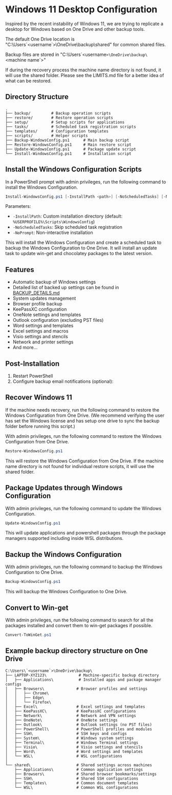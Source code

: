 # Windows 11 Desktop Configuration

Inspired by the recent instability of Windows 11, we are trying to replicate a desktop for Windows based on One Drive and other backup tools.

The default One Drive location is "C:\Users\`<username`>\OneDrive\backup\shared" for common shared files.

Backup files are stored in "C:\Users\`<username`>\OneDrive\backup\`<machine name`>"

If during the recovery process the machine name directory is not found, it will use the shared folder.  Please see the LIMITS.md file for a better idea of what can be restored.

## Directory Structure

```text
.
├── backup/         # Backup operation scripts
├── restore/        # Restore operation scripts
├── setup/          # Setup scripts for applications
├── tasks/          # Scheduled task registration scripts
├── templates/      # Configuration templates
├── scripts/        # Helper scripts
├── Backup-WindowsConfig.ps1      # Main backup script
├── Restore-WindowsConfig.ps1     # Main restore script
├── Update-WindowsConfig.ps1      # Package update script
└── Install-WindowsConfig.ps1     # Installation script
```

## Install the Windows Configuration Scripts

In a PowerShell prompt with admin privileges, run the following command to install the Windows Configuration.

```powershell
Install-WindowsConfig.ps1 [-InstallPath <path>] [-NoScheduledTasks] [-NoPrompt]
```

Parameters:
- `-InstallPath`: Custom installation directory (default: `%USERPROFILE%\Scripts\WindowsConfig`)
- `-NoScheduledTasks`: Skip scheduled task registration
- `-NoPrompt`: Non-interactive installation

This will install the Windows Configuration and create a scheduled task to backup the Windows Configuration to One Drive.  It will install an update task to update win-get and chocolatey packages to the latest version.

## Features

- Automatic backup of Windows settings
- Detailed list of backed up settings can be found in [BACKUP_DETAILS.md](docs/BACKUP_DETAILS.md)
- System updates management
- Browser profile backup
- KeePassXC configuration
- OneNote settings and templates
- Outlook configuration (excluding PST files)
- Word settings and templates
- Excel settings and macros
- Visio settings and stencils
- Network and printer settings
- And more...

## Post-Installation

1. Restart PowerShell
2. Configure backup email notifications (optional):

## Recover Windows 11

If the machine needs recovery, run the following command to restore the Windows Configuration from One Drive.  (We recommend verifying the user has set the Windows license and has setup one drive to sync the backup folder before running this script.)

With admin privileges, run the following command to restore the Windows Configuration from One Drive.

```powershell
Restore-WindowsConfig.ps1
```

This will restore the Windows Configuration from One Drive.  If the machine name directory is not found for individual restore scripts, it will use the shared folder.

## Package Updates through Windows Configuration

With admin privileges, run the following command to update the Windows Configuration.

```powershell
Update-WindowsConfig.ps1
```

This will update applications and powershell packages through the package managers supported including inside WSL distributions.

## Backup the Windows Configuration

With admin privileges, run the following command to backup the Windows Configuration to One Drive.

```powershell
Backup-WindowsConfig.ps1
```

This will backup the Windows Configuration to One Drive.

## Convert to Win-get

With admin privileges, run the following command to search for all the packages installed and convert them to win-get packages if possible.

```powershell
Convert-ToWinGet.ps1
```

## Example backup directory structure on One Drive

```text
C:\Users\`<username`>\OneDrive\backup\
├── LAPTOP-XYZ123\              # Machine-specific backup directory
│   ├── Applications\           # Installed apps and package manager configs
│   ├── Browsers\              # Browser profiles and settings
│   │   ├── Chrome\
│   │   ├── Edge\
│   │   └── Firefox\
│   ├── Excel\                 # Excel settings and templates
│   ├── KeePassXC\             # KeePassXC configurations
│   ├── Network\               # Network and VPN settings
│   ├── OneNote\               # OneNote settings
│   ├── Outlook\               # Outlook settings (no PST files)
│   ├── PowerShell\            # PowerShell profiles and modules
│   ├── SSH\                   # SSH keys and configs
│   ├── System\                # Windows system settings
│   ├── Terminal\              # Windows Terminal settings
│   ├── Visio\                 # Visio settings and stencils
│   ├── Word\                  # Word settings and templates
│   └── WSL\                   # WSL configurations
│
└── shared\                    # Shared settings across machines
    ├── Applications\          # Common application settings
    ├── Browsers\              # Shared browser bookmarks/settings
    ├── SSH\                   # Shared SSH configurations
    ├── Templates\             # Common document templates
    └── WSL\                   # Common WSL configurations
```
